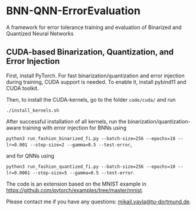 # BNN-QNN-ErrorEvaluation
A framework for error tolerance training and evaluation of Binarized and Quantized Neural Networks

## CUDA-based Binarization, Quantization, and Error Injection

First, install PyTorch. For fast binarization/quantization and error injection during training, CUDA support is needed. To enable it, install pybind11 and CUDA toolkit.

Then, to install the CUDA-kernels, go to the folder ```code/cuda/``` and run

```./install_kernels.sh```

After successful installation of all kernels, run the binarization/quantization-aware training with error injection for BNNs using

```python3 run_fashion_binarized_fi.py --batch-size=256 --epochs=10 --lr=0.001 --step-size=2 --gamma=0.5 --test-error```,

and for QNNs using

```python3 run_fashion_quantized_fi.py --batch-size=256 --epochs=10 --lr=0.0001 --step-size=5 --gamma=0.5 --test-error```.

The code is an extension based on the MNIST example in https://github.com/pytorch/examples/tree/master/mnist.

Please contact me if you have any questions: mikail.yayla@tu-dortmund.de.
